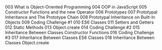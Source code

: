 003 What is Object-Oriented Programming
004 OOP in JavaScript
005 Constructor Functions and the new Operator
006 Prototypes
007 Prototypal Inheritance and The Prototype Chain
008 Prototypal Inheritance on Built-In Objects
009 Coding Challenge #1
010 ES6 Classes
011 Setters and Getters
012 Static Methods
013 Object.create
014 Coding Challenge #2
015 Inheritance Between Classes Constructor Functions
016 Coding Challenge #3
017 Inheritance Between Classes ES6 Classes
018 Inheritance Between Classes Object.create